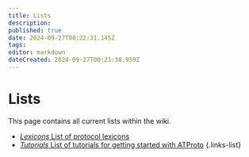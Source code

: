 ```yaml
---
title: Lists
description: 
published: true
date: 2024-09-27T00:22:31.145Z
tags: 
editor: markdown
dateCreated: 2024-09-27T00:21:38.959Z
---
```


# Lists
This page contains all current lists within the wiki.
- [*Lexicons* List of protocol lexicons](/Lists/Lexicons)
- [*Tutorials* List of tutorials for getting started with ATProto](/Lists/Tutorials)
{.links-list}